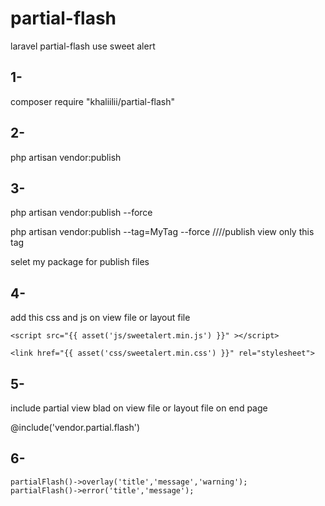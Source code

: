 # partial-flash
laravel partial-flash use sweet alert 


## 1-

composer require "khaliilii/partial-flash"

## 2-

php artisan vendor:publish

## 3-

php artisan vendor:publish --force

php artisan vendor:publish --tag=MyTag --force        ////publish view only this tag

selet my package for publish files

## 4-

add this css and js on view file or layout file

    <script src="{{ asset('js/sweetalert.min.js') }}" ></script>
    
    <link href="{{ asset('css/sweetalert.min.css') }}" rel="stylesheet">
    
## 5-

include partial view blad  on view file or layout file on end page

@include('vendor.partial.flash')

## 6- 

    partialFlash()->overlay('title','message','warning');
    partialFlash()->error('title','message');
